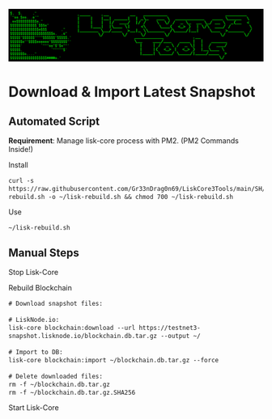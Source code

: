 ![##Header##](../PNG/Header.png)

# Download & Import Latest Snapshot

## Automated Script

**Requirement**: Manage lisk-core process with PM2. (PM2 Commands Inside!)

Install
```shell
curl -s https://raw.githubusercontent.com/Gr33nDrag0n69/LiskCore3Tools/main/SH/lisk-rebuild.sh -o ~/lisk-rebuild.sh && chmod 700 ~/lisk-rebuild.sh
```

Use
```shell
~/lisk-rebuild.sh
```

## Manual Steps

Stop Lisk-Core

Rebuild Blockchain
```shell
# Download snapshot files:

# LiskNode.io:
lisk-core blockchain:download --url https://testnet3-snapshot.lisknode.io/blockchain.db.tar.gz --output ~/

# Import to DB:
lisk-core blockchain:import ~/blockchain.db.tar.gz --force

# Delete downloaded files:
rm -f ~/blockchain.db.tar.gz
rm -f ~/blockchain.db.tar.gz.SHA256
```

Start Lisk-Core
